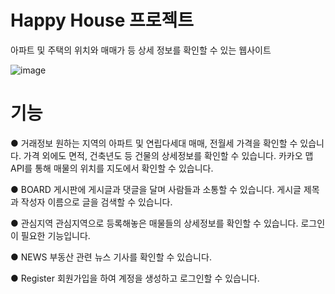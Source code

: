 # Happy House 프로젝트
아파트 및 주택의 위치와 매매가 등 상세 정보를 확인할 수 있는 웹사이트


![image](https://user-images.githubusercontent.com/66295630/145031397-620536b6-50fe-4c5d-8434-e2f9528f7d8f.png)


# 기능

● 거래정보
    원하는 지역의 아파트 및 연립다세대 매매, 전월세 가격을 확인할 수 있습니다. 가격 외에도 면적, 건축년도 등 건물의 상세정보를 확인할 수 있습니다.
    카카오 맵 API를 통해 매물의 위치를 지도에서 확인할 수 있습니다.
  
● BOARD
  게시판에 게시글과 댓글을 달며 사람들과 소통할 수 있습니다. 게시글 제목과 작성자 이름으로 글을 검색할 수 있습니다.
  
● 관심지역
  관심지역으로 등록해놓은 매물들의 상세정보를 확인할 수 있습니다. 로그인이 필요한 기능입니다.
     
● NEWS
  부동산 관련 뉴스 기사를 확인할 수 있습니다.
  
● Register
  회원가입을 하여 계정을 생성하고 로그인할 수 있습니다.
  
